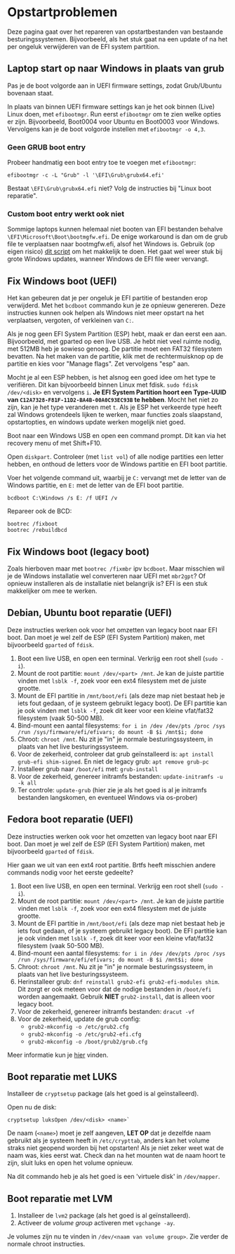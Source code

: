 # Opstartproblemen

Deze pagina gaat over het repareren van opstartbestanden van bestaande besturingssystemen. Bijvoorbeeld, als het stuk gaat na een update of na het per ongeluk verwijderen van de EFI system partition.

## Laptop start op naar Windows in plaats van grub

Pas je de boot volgorde aan in UEFI firmware settings, zodat Grub/Ubuntu bovenaan staat.

In plaats van binnen UEFI firmware settings kan je het ook binnen (Live) Linux doen, met `efibootmgr`. Run eerst `efibootmgr` om te zien welke opties er zijn. Bijvoorbeeld, Boot0004 voor Ubuntu en Boot0003 voor Windows. Vervolgens kan je de boot volgorde instellen met `efibootmgr -o 4,3`.

### Geen GRUB boot entry

Probeer handmatig een boot entry toe te voegen met `efibootmgr`:
```
efibootmgr -c -L "Grub" -l '\EFI\Grub\grubx64.efi'
```

Bestaat `\EFI\Grub\grubx64.efi` niet? Volg de instructies bij "Linux boot reparatie".

### Custom boot entry werkt ook niet

Sommige laptops kunnen helemaal niet booten van EFI bestanden behalve `\EFI\Microsoft\Boot\bootmgfw.efi`. De enige workaround is dan om de grub file te verplaatsen naar bootmgfw.efi, alsof het Windows is. Gebruik (op eigen risico) [dit script](https://github.com/UvA-FNWI/byod-scripts/blob/master/fix-grub-uefi.sh) om het makkelijk te doen. Het gaat wel weer stuk bij grote Windows updates, wanneer Windows de EFI file weer vervangt.

## Fix Windows boot (UEFI)

Het kan gebeuren dat je per ongeluk je EFI partitie of bestanden erop verwijderd. Met het `bcdboot` commando kun je ze opnieuw genereren. Deze instructies kunnen ook helpen als Windows niet meer opstart na het verplaatsen, vergoten, of verkleinen van `C:`.

Als je nog geen EFI System Partition (ESP) hebt, maak er dan eerst een aan. Bijvoorbeeld, met gparted op een live USB. Je hebt niet veel ruimte nodig, met 512MB heb je sowieso genoeg. De partitie moet een FAT32 filesystem bevatten. Na het maken van de partitie, klik met de rechtermuisknop op de partitie en kies voor "Manage flags". Zet vervolgens "esp" aan.

Mocht je al een ESP hebben, is het alsnog een goed idee om het type te verifiëren. Dit kan bijvoorbeeld binnen Linux met fdisk. `sudo fdisk /dev/<disk>` en vervolgens `i`. **Je EFI System Partition hoort een Type-UUID van `C12A7328-F81F-11D2-BA4B-00A0C93EC93B` te hebben**. Mocht het niet zo zijn, kan je het type veranderen met `t`. Als je ESP het verkeerde type heeft zal Windows grotendeels lijken te werken, maar functies zoals slaapstand, opstartopties, en windows update werken mogelijk niet goed.

Boot naar een Windows USB en open een command prompt. Dit kan via het recovery menu of met Shift+F10.

Open `diskpart`. Controleer (met `list vol`) of alle nodige partities een letter hebben, en onthoud de letters voor de Windows partitie en EFI boot partitie.

Voer het volgende command uit, waarbij je `C:` vervangt met de letter van de Windows partitie, en `E:` met de letter van de EFI boot partitie.
```
bcdboot C:\Windows /s E: /f UEFI /v
```

Repareer ook de BCD:

```
bootrec /fixboot
bootrec /rebuildbcd
```

## Fix Windows boot (legacy boot)

Zoals hierboven maar met `bootrec /fixmbr` ipv `bcdboot`. Maar misschien wil je de Windows installatie wel converteren naar UEFI met `mbr2gpt`? Of opnieuw installeren als de installatie niet belangrijk is? EFI is een stuk makkelijker om mee te werken.

## Debian, Ubuntu boot reparatie (UEFI)

Deze instructies werken ook voor het omzetten van legacy boot naar EFI boot. Dan moet je wel zelf de ESP (EFI System Partition) maken, met bijvoorbeeld `gparted` of `fdisk`.

1. Boot een live USB, en open een terminal. Verkrijg een root shell (`sudo -i`).
2. Mount de root partitie: `mount /dev/<part> /mnt`. Je kan de juiste partitie vinden met `lsblk -f`, zoek voor een ext4 filesystem met de juiste grootte.
3. Mount de EFI partitie in `/mnt/boot/efi` (als deze map niet bestaat heb je iets fout gedaan, of je systeem gebruikt legacy boot). De EFI partitie kan je ook vinden met `lsblk -f`, zoek dit keer voor een kleine vfat/fat32 filesystem (vaak 50-500 MB).
4. Bind-mount een aantal filesystems: `for i in /dev /dev/pts /proc /sys /run /sys/firmware/efi/efivars; do mount -B $i /mnt$i; done`
5. Chroot: `chroot /mnt`. Nu zit je "in" je normale besturingssysteem, in plaats van het live besturingssysteem.
6. Voor de zekerheid, controleer dat grub geïnstalleerd is: `apt install grub-efi shim-signed`. En niet de legacy grub: `apt remove grub-pc`
7. Installeer grub naar `/boot/efi` met: `grub-install`
8. Voor de zekerheid, genereer initramfs bestanden: `update-initramfs -u -k all`
9. Ter controle: `update-grub` (hier zie je als het goed is al je initramfs bestanden langskomen, en eventueel Windows via os-prober)

## Fedora boot reparatie (UEFI)

Deze instructies werken ook voor het omzetten van legacy boot naar EFI boot. Dan moet je wel zelf de ESP (EFI System Partition) maken, met bijvoorbeeld `gparted` of `fdisk`.

Hier gaan we uit van een ext4 root partitie. Brtfs heeft misschien andere commands nodig voor het eerste gedeelte?

1. Boot een live USB, en open een terminal. Verkrijg een root shell (`sudo -i`).
2. Mount de root partitie: `mount /dev/<part> /mnt`. Je kan de juiste partitie vinden met `lsblk -f`, zoek voor een ext4 filesystem met de juiste grootte.
3. Mount de EFI partitie in `/mnt/boot/efi` (als deze map niet bestaat heb je iets fout gedaan, of je systeem gebruikt legacy boot). De EFI partitie kan je ook vinden met `lsblk -f`, zoek dit keer voor een kleine vfat/fat32 filesystem (vaak 50-500 MB).
4. Bind-mount een aantal filesystems: `for i in /dev /dev/pts /proc /sys /run /sys/firmware/efi/efivars; do mount -B $i /mnt$i; done`
5. Chroot: `chroot /mnt`. Nu zit je "in" je normale besturingssysteem, in plaats van het live besturingssysteem.
6. Herinstalleer grub: `dnf reinstall grub2-efi grub2-efi-modules shim`. Dit zorgt er ook meteen voor dat de nodige bestanden in `/boot/efi` worden aangemaakt. Gebruik **NIET** `grub2-install`, dat is alleen voor legacy boot.
7. Voor de zekerheid, genereer initramfs bestanden: `dracut -vf`
8. Voor de zekerheid, update de grub config:
    - `grub2-mkconfig -o /etc/grub2.cfg`
    - `grub2-mkconfig -o /etc/grub2-efi.cfg`
    - `grub2-mkconfig -o /boot/grub2/grub.cfg`

Meer informatie kun je [hier](https://docs.fedoraproject.org/en-US/quick-docs/bootloading-with-grub2/#installing-grub-2-configuration-on-uefi-system) vinden.

## Boot reparatie met LUKS

Installeer de `cryptsetup` package (als het goed is al geïnstalleerd).

Open nu de disk:
```
cryptsetup luksOpen /dev/<disk> <name>`
```
De naam (`<name>`) moet je zelf aangeven, **LET OP** dat je dezelfde naam gebruikt als je systeem heeft in `/etc/crypttab`, anders kan het volume straks niet geopend worden bij het opstarten! Als je niet zeker weet wat de naam was, kies eerst wat. Check dan na het mounten wat de naam hoort te zijn, sluit luks en open het volume opnieuw.

Na dit commando heb je als het goed is een 'virtuele disk' in `/dev/mapper`.

## Boot reparatie met LVM

1. Installeer de `lvm2` package (als het goed is al geïnstalleerd).
2. Activeer de *volume group* activeren met `vgchange -ay`.

Je volumes zijn nu te vinden in `/dev/<naam van volume group>`. Zie verder de normale chroot instructies.

